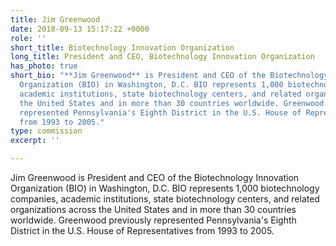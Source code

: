 ```yaml
---
title: Jim Greenwood
date: 2018-09-13 15:17:22 +0000
role: ''
short_title: Biotechnology Innovation Organization
long_title: President and CEO, Biotechnology Innovation Organization
has_photo: true
short_bio: "**Jim Greenwood** is President and CEO of the Biotechnology Innovation
  Organization (BIO) in Washington, D.C. BIO represents 1,000 biotechnology companies,
  academic institutions, state biotechnology centers, and related organizations across
  the United States and in more than 30 countries worldwide. Greenwood previously
  represented Pennsylvania's Eighth District in the U.S. House of Representatives
  from 1993 to 2005."
type: commission
excerpt: ''

---
```

Jim Greenwood is President and CEO of the Biotechnology Innovation Organization (BIO) in Washington, D.C. BIO represents 1,000 biotechnology companies, academic institutions, state biotechnology centers, and related organizations across the United States and in more than 30 countries worldwide. Greenwood previously represented Pennsylvania's Eighth District in the U.S. House of Representatives from 1993 to 2005.